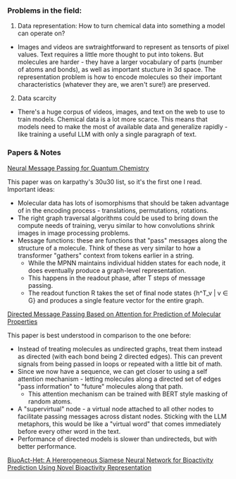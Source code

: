 ### Problems in the field:

1. Data representation: How to turn chemical data into something a model can operate on? 
  - Images and videos are swtraightforward to represent as tensorts of pixel values. Text requires a little more thought to put into tokens. But molecules are harder - they have a larger vocabulary of parts (number of atoms and bonds), as well as important stucture in 3d space. The representation problem is how to encode molecules so their important characteristics (whatever they are, we aren't sure!) are preserved.

2. Data scarcity
- There's a huge corpus of videos, images, and text on the web to use to train models. Chemical data is a lot more scarce. This means that models need to make the most of available data and generalize rapidly - like training a useful LLM with only a single paragraph of text.

### Papers & Notes
[Neural Message Passing for Quantum Chemistry](https://arxiv.org/abs/1704.01212)

This paper was on karpathy's 30u30 list, so it's the first one I read.
Important ideas:

- Molecular data has lots of isomorphisms that should be taken advantage of in the encoding process - translations, permutations, rotations.
- The right graph traversal algorithms could be used to bring down the compute needs of training, veryu similar to how convolutions shrink images in image processing problems.
- Message functions: these are functions that "pass" messages along the structure of a molecule. Think of these as very similar to how a transformer "gathers" context from tokens earlier in a string.
  - While the MPNN maintains individual hidden states for each node, it does eventually produce a graph-level representation.
  - This happens in the readout phase, after T steps of message passing.
  - The readout function R takes the set of final node states {h^T_v | v ∈ G} and produces a single feature vector for the entire graph.

[Directed Message Passing Based on Attention for Prediction of Molecular Properties](https://arxiv.org/pdf/2305.14819)

This paper is best understood in comparison to the one before:

- Instead of treating molecules as undirected graphs, treat them instead as directed (with each bond being 2 directed edges). This can prevent signals from being passed in loops or repeated with a little bit of math. 
- Since we now have a sequence, we can get closer to using a self attention mechanism - letting molecules along a directed set of edges "pass information" to "future" molecules along that path. 
  - This attention mechanism can be trained with BERT style masking of random atoms. 
- A "supervirtual" node - a virtual node attached to all other nodes to facilitate passing messages across distant nodes. Sticking with the LLM metaphors, this would be like a "virtual word" that comes immediately before every other word in the text. 
- Performance of directed models is slower than undirecteds, but with better performance. 

[BiuoAct-Het: A Hererogeneous Siamese Neural Network for Bioactivity Prediction Using Novel Bioactivity Representation](https://paperswithcode.com/paper/bioact-het-a-heterogeneous-siamese-neural)
